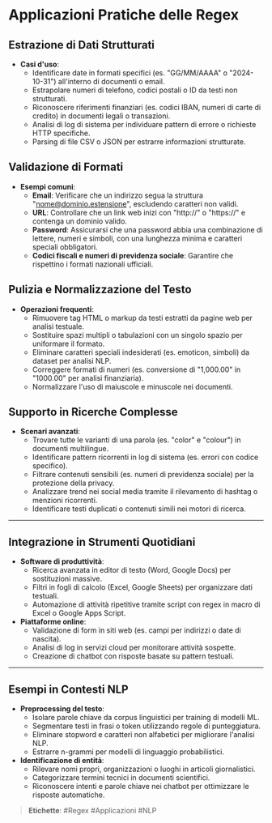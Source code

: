# Applicazioni Pratiche delle Regex

## Estrazione di Dati Strutturati
- **Casi d'uso**:  
  - Identificare date in formati specifici (es. "GG/MM/AAAA" o "2024-10-31") all'interno di documenti o email.  
  - Estrapolare numeri di telefono, codici postali o ID da testi non strutturati.  
  - Riconoscere riferimenti finanziari (es. codici IBAN, numeri di carte di credito) in documenti legali o transazioni.  
  - Analisi di log di sistema per individuare pattern di errore o richieste HTTP specifiche.
  - Parsing di file CSV o JSON per estrarre informazioni strutturate.

## Validazione di Formati
- **Esempi comuni**:  
  - **Email**: Verificare che un indirizzo segua la struttura "nome@dominio.estensione", escludendo caratteri non validi.  
  - **URL**: Controllare che un link web inizi con "http://" o "https://" e contenga un dominio valido.  
  - **Password**: Assicurarsi che una password abbia una combinazione di lettere, numeri e simboli, con una lunghezza minima e caratteri speciali obbligatori.  
  - **Codici fiscali e numeri di previdenza sociale**: Garantire che rispettino i formati nazionali ufficiali.

## Pulizia e Normalizzazione del Testo
- **Operazioni frequenti**:  
  - Rimuovere tag HTML o markup da testi estratti da pagine web per analisi testuale.  
  - Sostituire spazi multipli o tabulazioni con un singolo spazio per uniformare il formato.  
  - Eliminare caratteri speciali indesiderati (es. emoticon, simboli) da dataset per analisi NLP.  
  - Correggere formati di numeri (es. conversione di "1,000.00" in "1000.00" per analisi finanziaria).  
  - Normalizzare l'uso di maiuscole e minuscole nei documenti.

## Supporto in Ricerche Complesse
- **Scenari avanzati**:  
  - Trovare tutte le varianti di una parola (es. "color" e "colour") in documenti multilingue.  
  - Identificare pattern ricorrenti in log di sistema (es. errori con codice specifico).  
  - Filtrare contenuti sensibili (es. numeri di previdenza sociale) per la protezione della privacy.  
  - Analizzare trend nei social media tramite il rilevamento di hashtag o menzioni ricorrenti.  
  - Identificare testi duplicati o contenuti simili nei motori di ricerca.

---

## Integrazione in Strumenti Quotidiani
- **Software di produttività**:  
  - Ricerca avanzata in editor di testo (Word, Google Docs) per sostituzioni massive.  
  - Filtri in fogli di calcolo (Excel, Google Sheets) per organizzare dati testuali.  
  - Automazione di attività ripetitive tramite script con regex in macro di Excel o Google Apps Script.  
- **Piattaforme online**:  
  - Validazione di form in siti web (es. campi per indirizzi o date di nascita).  
  - Analisi di log in servizi cloud per monitorare attività sospette.  
  - Creazione di chatbot con risposte basate su pattern testuali.

---

## Esempi in Contesti NLP
- **Preprocessing del testo**:  
  - Isolare parole chiave da corpus linguistici per training di modelli ML.  
  - Segmentare testi in frasi o token utilizzando regole di punteggiatura.  
  - Eliminare stopword e caratteri non alfabetici per migliorare l'analisi NLP.  
  - Estrarre n-grammi per modelli di linguaggio probabilistici.  
- **Identificazione di entità**:  
  - Rilevare nomi propri, organizzazioni o luoghi in articoli giornalistici.  
  - Categorizzare termini tecnici in documenti scientifici.  
  - Riconoscere intenti e parole chiave nei chatbot per ottimizzare le risposte automatiche.  

> **Etichette**: #Regex #Applicazioni #NLP  
